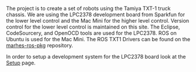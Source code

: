 The project is to create a set of robots using the Tamiya TXT-1 truck chassis. We are using the LPC2378 development board from Sparkfun for the lower level control and the Mac Mini for the higher level control. Version control for the lower level control is maintained on this site.  The Eclipse, CodeSourcery, and OpenOCD tools are used for the LPC2378.  ROS on Ubuntu is used for the Mac Mini.  The ROS TXT1 Drivers can be found on the [marhes-ros-pkg](http://code.google.com/p/marhes-ros-pkg/) repository.

In order to setup a development system for the LPC2378 board look at the [Setup](Setup.md) page.